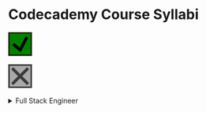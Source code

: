 # Codecademy Course Syllabi

![plot](./readme_resources/checked_24.svg)

![plot](./readme_resources/unchecked_24.svg)



<!-- COURSE: FULL STACK ENGINEER -->
<details class="root"><summary>Full Stack Engineer</summary>

<!-- UNIT: WEB DEVELOPMENT FOUNDATIONS -->
+ <details class="unit"><summary>Web Development Foundations</summary>

    <!-- CHAPTER: WELCOME TO THE FULL STACK ENGINEER PATH -->
    + <details class="chapter"><summary>Welcome to the Full Stack Engineer Path</summary>

        + <details class="section"><summary>Getting Started on Full-Stack Engineering</summary>
            <table>
                <tr>
                    <td class="check done">
                        <div style="width: 100%;">
                            <a href="https://github.com/colinlsmatthews/education-and-practice">
                            <img src="./readme_resources/checked_16.svg">
                            </a>
                        </div>
                    </td>
                    <th>Informational</th>
                    <td>Welcome to the Full-Stack Engineer Path</td>
                </tr>
                <tr>
                    <td class="check done">
                        <div style="width: 100%;">
                            <a href="https://github.com/colinlsmatthews/education-and-practice">
                            <img src="./readme_resources/checked_16.svg">
                            </a>
                        </div>
                    </td>
                    <th>Informational</th>
                    <td>Helpful Resources</td>
                </tr>
                <tr>
                    <td class="check done">
                        <div style="width: 100%;">
                            <a href="https://github.com/colinlsmatthews/education-and-practice">
                            <img src="./readme_resources/checked_16.svg">
                            </a>
                        </div>
                    </td>
                    <th>Informational</th>
                    <td>Community Resources</td>
                </tr>
            </table>
            </details>

        + <details class="section"><summary>Introduction: Overview of Web Development</summary>
            <table>
                <tr>
                    <td class="check done">
                        <div style="width: 100%;">
                            <a href="https://github.com/colinlsmatthews/education-and-practice">
                            <img src="./readme_resources/checked_16.svg">
                            </a>
                        </div>
                    </td>
                    <th>Informational</th>
                    <td>Introduction: Overview of Web Development</td>
                </tr>
            </table>
            </details>
        

        + <details class="section"><summary>The Internet and Web Development</summary>
            <table>
                <tr>
                    <td class="check done">
                        <div style="width: 100%;">
                            <a href="https://github.com/colinlsmatthews/education-and-practice">
                            <img src="./readme_resources/checked_16.svg">
                            </a>
                        </div>
                    </td>
                    <th>Lesson</th>
                    <td>Overview of the Internet</td>
                </tr>
                <tr>
                    <td class="check done">
                        <div style="width: 100%;">
                            <a href="https://github.com/colinlsmatthews/education-and-practice">
                            <img src="./readme_resources/checked_16.svg">
                            </a>
                        </div>
                    </td>
                    <th>Lesson</th>
                    <td>Languages for Web Development</td>
                </tr>
            </table>
            </details>
        
        + <details class="section"><summary>Introduction to Software Engineering</summary>
            <table>
                <tr>
                    <td class="check done">
                        <div style="width: 100%;">
                            <a href="https://github.com/colinlsmatthews/education-and-practice">
                            <img src="./readme_resources/checked_16.svg">
                            </a>
                        </div>
                    </td>
                    <th>Informational</th>
                    <td>Welcome to the Full-Stack Engineer Path</td>
                </tr>
                <tr>
                    <td class="check done">
                        <div style="width: 100%;">
                            <a href="https://github.com/colinlsmatthews/education-and-practice">
                            <img src="./readme_resources/checked_16.svg">
                            </a>
                        </div>
                    </td>
                    <th>Informational</th>
                    <td>Helpful Resources</td>
                </tr>
                <tr>
                    <td class="check done">
                        <div style="width: 100%;">
                            <a href="https://github.com/colinlsmatthews/education-and-practice">
                            <img src="./readme_resources/checked_16.svg">
                            </a>
                        </div>
                    </td>
                    <th>Informational</th>
                    <td>Community Resources</td>
                </tr>
            </table>
            </details>
        
        + <details class="section"><summary>Review: Overview of Web Development</summary>
            <table>
                <tr>
                    <td class="check done">
                        <div style="width: 100%;">
                            <a href="https://github.com/colinlsmatthews/education-and-practice">
                            <img src="./readme_resources/checked_16.svg">
                            </a>
                        </div>
                    </td>
                    <th>Informational</th>
                    <td>Review: Overview of Web Development</td>
                </tr>
            </table>
            </details>
        
        </details>

    <!-- CHAPTER: FUNDAMENTALS OF HTML -->
    + <details class="chapter"><summary>Fundamentals of HTML</summary>

        + <details class="section"><summary>Introduction: Fundamentals of HTML</summary>
            <table>
                <tr>
                    <td class="check done">
                        <div style="width: 100%;">
                            <a href="https://github.com/colinlsmatthews/education-and-practice">
                            <img src="./readme_resources/checked_16.svg">
                            </a>
                        </div>
                    </td>
                    <th>Informational</th>
                    <td>Introduction: Fundamentals of HTML</td>
                </tr>
            </table>
            </details>

        + <details class="section"><summary>Learn HTML: Elements</summary>
            <table>
                <tr>
                    <td class="check done">
                        <div style="width: 100%;">
                            <a href="https://github.com/colinlsmatthews/education-and-practice">
                            <img src="./readme_resources/checked_16.svg">
                            </a>
                        </div>
                    </td>
                    <th>Lesson</th>
                    <td>Introduction to HTML</td>
                </tr>
                <tr>
                    <td class="check done">
                        <div style="width: 100%;">
                            <a href="https://github.com/colinlsmatthews/education-and-practice">
                            <img src="./readme_resources/checked_16.svg">
                            </a>
                        </div>
                    </td>
                    <th>Quiz</th>
                    <td>Introduction to HTML</td>
                </tr>
            </table>
            </details>
        

        + <details class="section"><summary>Learn HTML: Structure</summary>
            <table>
                <tr>
                    <td class="check done">
                        <div style="width: 100%;">
                            <a href="https://github.com/colinlsmatthews/education-and-practice">
                            <img src="./readme_resources/checked_16.svg">
                            </a>
                        </div>
                    </td>
                    <th>Lesson</th>
                    <td>HTML Document Standards</td>
                </tr>
                <tr>
                    <td class="check done">
                        <div style="width: 100%;">
                            <a href="https://github.com/colinlsmatthews/education-and-practice">
                            <img src="./readme_resources/checked_16.svg">
                            </a>
                        </div>
                    </td>
                    <th>Quiz</th>
                    <td>HTML: Document Standards</td>
                </tr>
                <tr>
                    <td class="check done">
                        <div style="width: 100%;">
                            <a href="https://github.com/colinlsmatthews/education-and-practice">
                            <img src="./readme_resources/checked_16.svg">
                            </a>
                        </div>
                    </td>
                    <th>Article</th>
                    <td>Intro to Mozilla Developer Network</td>
                </tr>
                <tr>
                    <td class="check done">
                        <div style="width: 100%;">
                            <a href="https://github.com/colinlsmatthews/education-and-practice">
                            <img src="./readme_resources/checked_16.svg">
                            </a>
                        </div>
                    </td>
                    <th>Article</th>
                    <td>HTML on MDN Web Docs: Debugging</td>
                </tr>
                <tr>
                    <td class="check done">
                        <div style="width: 100%;">
                            <a href="https://github.com/colinlsmatthews/education-and-practice">
                            <img src="./readme_resources/checked_16.svg">
                            </a>
                        </div>
                    </td>
                    <th>Project</th>
                    <td>Fashion Blog</td>
                </tr>
            </table>
            </details>
        
        + <details class="section"><summary>Learn HTML: Tables</summary>
            <table>
                <tr>
                    <td class="check done">
                        <div style="width: 100%;">
                            <a href="https://github.com/colinlsmatthews/education-and-practice">
                            <img src="./readme_resources/checked_16.svg">
                            </a>
                        </div>
                    </td>
                    <th>Lesson</th>
                    <td>HTML Tables</td>
                </tr>
                <tr>
                    <td class="check done">
                        <div style="width: 100%;">
                            <a href="https://github.com/colinlsmatthews/education-and-practice">
                            <img src="./readme_resources/checked_16.svg">
                            </a>
                        </div>
                    </td>
                    <th>Quiz</th>
                    <td>HTML Tables</td>
                </tr>
                <tr>
                    <td class="check done">
                        <div style="width: 100%;">
                            <a href="https://github.com/colinlsmatthews/education-and-practice">
                            <img src="./readme_resources/checked_16.svg">
                            </a>
                        </div>
                    </td>
                    <th>Project</th>
                    <td>Wine Festival Schedule</td>
                </tr>
            </table>
            </details>
        
        + <details class="section"><summary>Semantic HTML</summary>
            <table>
                <tr>
                    <td class="check done">
                        <div style="width: 100%;">
                            <a href="https://github.com/colinlsmatthews/education-and-practice">
                            <img src="./readme_resources/checked_16.svg">
                            </a>
                        </div>
                    </td>
                    <th>Lesson</th>
                    <td>Semantic HTML</td>
                </tr>
                <tr>
                    <td class="check done">
                        <div style="width: 100%;">
                            <a href="https://github.com/colinlsmatthews/education-and-practice">
                            <img src="./readme_resources/checked_16.svg">
                            </a>
                        </div>
                    </td>
                    <th>Quiz</th>
                    <td>Semantic HTML</td>
                </tr>
                <tr>
                    <td class="check done">
                        <div style="width: 100%;">
                            <a href="https://github.com/colinlsmatthews/education-and-practice">
                            <img src="./readme_resources/checked_16.svg">
                            </a>
                        </div>
                    </td>
                    <th>Project</th>
                    <td>New York City Blog</td>
                </tr>
            </table>
            </details>
        
        + <details class="section"><summary>Review: Fundamentals of HTML</summary>
            <table>
                <tr>
                    <td class="check done">
                        <div style="width: 100%;">
                            <a href="https://github.com/colinlsmatthews/education-and-practice">
                            <img src="./readme_resources/checked_16.svg">
                            </a>
                        </div>
                    </td>
                    <th>Informational</th>
                    <td>Review: Fundamentals of HTML</td>
                </tr>
            </table>
            </details>
        
        </details>
    
    <!-- CHAPTER: FUNDAMENTALS OF CSS -->
    + <details class="chapter"><summary>Fundamentals of CSS</summary>

        + <details class="section"><summary>Introduction: Fundamentals of CSS</summary>
            <table>
                <tr>
                    <td class="check done">
                        <div style="width: 100%;">
                            <a href="https://github.com/colinlsmatthews/education-and-practice">
                            <img src="./readme_resources/checked_16.svg">
                            </a>
                        </div>
                    </td>
                    <th>Informational</th>
                    <td>Introduction: Fundamentals of HTML</td>
                </tr>
            </table>
            </details>

        + <details class="section"><summary>Learn CSS: Selectors and Visual Rules</summary>
            <table>
                <tr>
                    <td class="check done">
                        <div style="width: 100%;">
                            <a href="https://github.com/colinlsmatthews/education-and-practice">
                            <img src="./readme_resources/checked_16.svg">
                            </a>
                        </div>
                    </td>
                    <th>Lesson</th>
                    <td>Setup and Syntax</td>
                </tr>
                <tr>
                    <td class="check done">
                        <div style="width: 100%;">
                            <a href="https://github.com/colinlsmatthews/education-and-practice">
                            <img src="./readme_resources/checked_16.svg">
                            </a>
                        </div>
                    </td>
                    <th>Lesson</th>
                    <td>Selectors</td>
                </tr>
                <tr>
                    <td class="check done">
                        <div style="width: 100%;">
                            <a href="https://github.com/colinlsmatthews/education-and-practice">
                            <img src="./readme_resources/checked_16.svg">
                            </a>
                        </div>
                    </td>
                    <th>Quiz</th>
                    <td>Setup and Selectors</td>
                </tr>
                <tr>
                    <td class="check done">
                        <div style="width: 100%;">
                            <a href="https://github.com/colinlsmatthews/education-and-practice">
                            <img src="./readme_resources/checked_16.svg">
                            </a>
                        </div>
                    </td>
                    <th>Lesson</th>
                    <td>Visual Rules</td>
                </tr>
                <tr>
                    <td class="check done">
                        <div style="width: 100%;">
                            <a href="https://github.com/colinlsmatthews/education-and-practice">
                            <img src="./readme_resources/checked_16.svg">
                            </a>
                        </div>
                    </td>
                    <th>Quiz</th>
                    <td>Visual Rules</td>
                </tr>
                <tr>
                    <td class="check done">
                        <div style="width: 100%;">
                            <a href="https://github.com/colinlsmatthews/education-and-practice">
                            <img src="./readme_resources/checked_16.svg">
                            </a>
                        </div>
                    </td>
                    <th>Docs</th>
                    <td>Documentation: CSS</td>
                </tr>
                <tr>
                    <td class="check done">
                        <div style="width: 100%;">
                            <a href="https://github.com/colinlsmatthews/education-and-practice">
                            <img src="./readme_resources/checked_16.svg">
                            </a>
                        </div>
                    </td>
                    <th>Project</th>
                    <td>Healthy Recipes</td>
                </tr>
                <tr>
                    <td class="check done">
                        <div style="width: 100%;">
                            <a href="https://github.com/colinlsmatthews/education-and-practice">
                            <img src="./readme_resources/checked_16.svg">
                            </a>
                        </div>
                    </td>
                    <th>Project</th>
                    <td>Olivia Woodruff Portfolios</td>
                </tr>
            </table>
            </details>
        

        + <details class="section"><summary>Learn CSS: The Box Model</summary>
            <table>
                <tr>
                    <td class="check done">
                        <div style="width: 100%;">
                            <a href="https://github.com/colinlsmatthews/education-and-practice">
                            <img src="./readme_resources/checked_16.svg">
                            </a>
                        </div>
                    </td>
                    <th>Lesson</th>
                    <td>The Box Model</td>
                </tr>
                <tr>
                    <td class="check done">
                        <div style="width: 100%;">
                            <a href="https://github.com/colinlsmatthews/education-and-practice">
                            <img src="./readme_resources/checked_16.svg">
                            </a>
                        </div>
                    </td>
                    <th>Lesson</th>
                    <td>Changing the Box Model</td>
                </tr>
                <tr>
                    <td class="check done">
                        <div style="width: 100%;">
                            <a href="https://github.com/colinlsmatthews/education-and-practice">
                            <img src="./readme_resources/checked_16.svg">
                            </a>
                        </div>
                    </td>
                    <th>Quiz</th>
                    <td>Box Model</td>
                </tr>
                <tr>
                    <td class="check done">
                        <div style="width: 100%;">
                            <a href="https://github.com/colinlsmatthews/education-and-practice">
                            <img src="./readme_resources/checked_16.svg">
                            </a>
                        </div>
                    </td>
                    <th>Article</th>
                    <td>The Box Model in DevTools</td>
                </tr>
                <tr>
                    <td class="check done">
                        <div style="width: 100%;">
                            <a href="https://github.com/colinlsmatthews/education-and-practice">
                            <img src="./readme_resources/checked_16.svg">
                            </a>
                        </div>
                    </td>
                    <th>Video</th>
                    <td>The Box Model in DevTools</td>
                </tr>
                <tr>
                    <td class="check done">
                        <div style="width: 100%;">
                            <a href="https://github.com/colinlsmatthews/education-and-practice">
                            <img src="./readme_resources/checked_16.svg">
                            </a>
                        </div>
                    </td>
                    <th>Project</th>
                    <td>The Box Model: Davie's Burgers</td>
                </tr>
            </table>
            </details>
        
        + <details class="section"><summary>Learn CSS: Display and Positioning</summary>
            <table>
                <tr>
                    <td class="check done">
                        <div style="width: 100%;">
                            <a href="https://github.com/colinlsmatthews/education-and-practice">
                            <img src="./readme_resources/checked_16.svg">
                            </a>
                        </div>
                    </td>
                    <th>Lesson</th>
                    <td>Display and Positioning</td>
                </tr>
                <tr>
                    <td class="check done">
                        <div style="width: 100%;">
                            <a href="https://github.com/colinlsmatthews/education-and-practice">
                            <img src="./readme_resources/checked_16.svg">
                            </a>
                        </div>
                    </td>
                    <th>Quiz</th>
                    <td>Display and Positioning</td>
                </tr>
                <tr>
                    <td class="check done">
                        <div style="width: 100%;">
                            <a href="https://github.com/colinlsmatthews/education-and-practice">
                            <img src="./readme_resources/checked_16.svg">
                            </a>
                        </div>
                    </td>
                    <th>Project</th>
                    <td>Broadway</td>
                </tr>
            </table>
            </details>
        
        + <details class="section"><summary>Review: Fundamentals of CSS</summary>
            <table>
                <tr>
                    <td class="check done">
                        <div style="width: 100%;">
                            <a href="https://github.com/colinlsmatthews/education-and-practice">
                            <img src="./readme_resources/checked_16.svg">
                            </a>
                        </div>
                    </td>
                    <th>Informational</th>
                    <td>Review: Fundamentals of CSS</td>
                </tr>

            </table>
            </details>
        
        + <details class="section"><summary>Review: Fundamentals of HTML</summary>
            <table>
                <tr>
                    <td class="check done">
                        <div style="width: 100%;">
                            <a href="https://github.com/colinlsmatthews/education-and-practice">
                            <img src="./readme_resources/checked_16.svg">
                            </a>
                        </div>
                    </td>
                    <th>Informational:</th>
                    <td>Review: Fundamentals of HTML</td>
                </tr>
            </table>
            </details>
        
        </details>
    
    <!-- CHAPTER: DEVELOPING WEBSITES LOCALLY -->
    + <details class="chapter"><summary>Developing Websites Locally</summary>

        + <details class="section"><summary>Introduction: Developing Websites Locally</summary>
            <table>
                <tr>
                    <td class="check done">
                        <div style="width: 100%;">
                            <a href="https://github.com/colinlsmatthews/education-and-practice">
                            <img src="./readme_resources/checked_16.svg">
                            </a>
                        </div>
                    </td>
                    <th>Informational</th>
                    <td>Introduction: Developing Websites Locally</td>
                </tr>
            </table>
            </details>

        + <details class="section"><summary>Getting Started with Text Editors</summary>
            <table>
                <tr>
                    <td class="check done">
                        <div style="width: 100%;">
                            <a href="https://github.com/colinlsmatthews/education-and-practice">
                            <img src="./readme_resources/checked_16.svg">
                            </a>
                        </div>
                    </td>
                    <th>Article</th>
                    <td>Getting Started with Visual Studio Code</td>
                </tr>
                <tr>
                    <td class="check done">
                        <div style="width: 100%;">
                            <a href="https://github.com/colinlsmatthews/education-and-practice">
                            <img src="./readme_resources/checked_16.svg">
                            </a>
                        </div>
                    </td>
                    <th>Article</th>
                    <td>Building Projects with VS Code</td>
                </tr>
                <tr>
                    <td class="check done">
                        <div style="width: 100%;">
                            <a href="https://github.com/colinlsmatthews/education-and-practice">
                            <img src="./readme_resources/checked_16.svg">
                            </a>
                        </div>
                    </td>
                    <th>Article</th>
                    <td>Create Your First Local HTML/CSS Project</td>
                </tr>
            </table>
            </details>
        

        + <details class="section"><summary>Developing with CSS</summary>
            <table>
                <tr>
                    <td class="check done">
                        <div style="width: 100%;">
                            <a href="https://github.com/colinlsmatthews/education-and-practice">
                            <img src="./readme_resources/checked_16.svg">
                            </a>
                        </div>
                    </td>
                    <th>Video</th>
                    <td>Intro to Chrome Devtools</td>
                </tr>
                <tr>
                    <td class="check done">
                        <div style="width: 100%;">
                            <a href="https://github.com/colinlsmatthews/education-and-practice">
                            <img src="./readme_resources/checked_16.svg">
                            </a>
                        </div>
                    </td>
                    <th>Article</th>
                    <td>CSS Visual Rules in Chrome Inspector</td>
                </tr>
                <tr>
                    <td class="check done">
                        <div style="width: 100%;">
                            <a href="https://github.com/colinlsmatthews/education-and-practice">
                            <img src="./readme_resources/checked_16.svg">
                            </a>
                        </div>
                    </td>
                    <th>Project</th>
                    <td>Off-Platform Project: Dasmoto's Arts & Crafts</td>
                </tr>
                <tr>
                    <td class="check done">
                        <div style="width: 100%;">
                            <a href="https://github.com/colinlsmatthews/education-and-practice">
                            <img src="./readme_resources/checked_16.svg">
                            </a>
                        </div>
                    </td>
                    <th>Informational</th>
                    <td>Dasmoto Project Solution</td>
                </tr>
            </table>
            </details>
        
        + <details class="section"><summary>Review: Developing Websites Locally</summary>
            <table>
                <tr>
                    <td class="check done">
                        <div style="width: 100%;">
                            <a href="https://github.com/colinlsmatthews/education-and-practice">
                            <img src="./readme_resources/checked_16.svg">
                            </a>
                        </div>
                    </td>
                    <th>Informational</th>
                    <td>Review: Developing Websites Locally</td>
                </tr>

            </table>
            </details>
        
        </details>
    
    <!-- CHAPTER: DEPLOYING WEBSITES -->
    + <details class="chapter"><summary>Deploying Websites</summary>

        + <details class="section"><summary>Introduction: Deploying Websites</summary>
            <table>
                <tr>
                    <td class="check done">
                        <div style="width: 100%;">
                            <a href="https://github.com/colinlsmatthews/education-and-practice">
                            <img src="./readme_resources/checked_16.svg">
                            </a>
                        </div>
                    </td>
                    <th>Informational</th>
                    <td>Introcution: Deploying Websites</td>
                </tr>
            </table>
            </details>

        + <details class="section"><summary>Web Hosting</summary>
            <table>
                <tr>
                    <td class="check done">
                        <div style="width: 100%;">
                            <a href="https://github.com/colinlsmatthews/education-and-practice">
                            <img src="./readme_resources/checked_16.svg">
                            </a>
                        </div>
                    </td>
                    <th>Video</th>
                    <td>What is Hosting?</td>
                </tr>
                <tr>
                    <td class="check done">
                        <div style="width: 100%;">
                            <a href="https://github.com/colinlsmatthews/education-and-practice">
                            <img src="./readme_resources/checked_16.svg">
                            </a>
                        </div>
                    </td>
                    <th>Video</th>
                    <td>What is a Domain Name?</td>
                </tr>
            </table>
            </details>
        

        + <details class="section"><summary>Deploy a Site with GitHub Pages</summary>
            <table>
                <tr>
                    <td class="check done">
                        <div style="width: 100%;">
                            <a href="https://github.com/colinlsmatthews/education-and-practice">
                            <img src="./readme_resources/checked_16.svg">
                            </a>
                        </div>
                    </td>
                    <th>Resource</th>
                    <td>What is GitHub Pages?</td>
                </tr>
                <tr>
                    <td class="check done">
                        <div style="width: 100%;">
                            <a href="https://github.com/colinlsmatthews/education-and-practice">
                            <img src="./readme_resources/checked_16.svg">
                            </a>
                        </div>
                    </td>
                    <th>Article</th>
                    <td>Creating a Website on GitHub Pages</td>
                </tr>
            </table>
            </details>
        
        + <details class="section"><summary>Command Line for Building Websites</summary>
            <table>
                <tr>
                    <td class="check done">
                        <div style="width: 100%;">
                            <a href="https://github.com/colinlsmatthews/education-and-practice">
                            <img src="./readme_resources/checked_16.svg">
                            </a>
                        </div>
                    </td>
                    <th>Lesson</th>
                    <td>Navigation</td>
                </tr>
                <tr>
                    <td class="check done">
                        <div style="width: 100%;">
                            <a href="https://github.com/colinlsmatthews/education-and-practice">
                            <img src="./readme_resources/checked_16.svg">
                            </a>
                        </div>
                    </td>
                    <th>Quiz</th>
                    <td>Navigation</td>
                </tr>
                <tr>
                    <td class="check done">
                        <div style="width: 100%;">
                            <a href="https://github.com/colinlsmatthews/education-and-practice">
                            <img src="./readme_resources/checked_16.svg">
                            </a>
                        </div>
                    </td>
                    <th>Article</th>
                    <td>Setting Up Command Line</td>
                </tr>
                <tr>
                    <td class="check done">
                        <div style="width: 100%;">
                            <a href="https://github.com/colinlsmatthews/education-and-practice">
                            <img src="./readme_resources/checked_16.svg">
                            </a>
                        </div>
                    </td>
                    <th>Project</th>
                    <td>Bicycle World</td>
                </tr>
                <tr>
                    <td class="check done">
                        <div style="width: 100%;">
                            <a href="https://github.com/colinlsmatthews/education-and-practice">
                            <img src="./readme_resources/checked_16.svg">
                            </a>
                        </div>
                    </td>
                    <th>Project</th>
                    <td>Daily Buzz</td>
                </tr>
            </table>
            </details>
        
        + <details class="section"><summary>Review: Deploying Websites</summary>
            <table>
                <tr>
                    <td class="check done">
                        <div style="width: 100%;">
                            <a href="https://github.com/colinlsmatthews/education-and-practice">
                            <img src="./readme_resources/checked_16.svg">
                            </a>
                        </div>
                    </td>
                    <th>Informational</th>
                    <td>Review: Deploying Websites</td>
                </tr>

            </table>
            </details>
        
        </details>
    
    <!-- CHAPTER: IMPROVED STYLING WITH CSS -->
    + <details class="chapter"><summary>Improved Styling with CSS</summary>

        + <details class="section"><summary>Introduction: Improved Styling with CSS</summary>
            <table>
                <tr>
                    <td class="check done">
                        <div style="width: 100%;">
                            <a href="https://github.com/colinlsmatthews/education-and-practice">
                            <img src="./readme_resources/checked_16.svg">
                            </a>
                        </div>
                    </td>
                    <th>Informational</th>
                    <td>Introduction: Improved Styling with CSS</td>
                </tr>
            </table>
            </details>

        + <details class="section"><summary>Learn CSS: Colors</summary>
            <table>
                <tr>
                    <td class="check done">
                        <div style="width: 100%;">
                            <a href="https://github.com/colinlsmatthews/education-and-practice">
                            <img src="./readme_resources/checked_16.svg">
                            </a>
                        </div>
                    </td>
                    <th>Lesson</th>
                    <td>Color</td>
                </tr>
                <tr>
                    <td class="check done">
                        <div style="width: 100%;">
                            <a href="https://github.com/colinlsmatthews/education-and-practice">
                            <img src="./readme_resources/checked_16.svg">
                            </a>
                        </div>
                    </td>
                    <th>Quiz</th>
                    <td>Color</td>
                </tr>
                <tr>
                    <td class="check done">
                        <div style="width: 100%;">
                            <a href="https://github.com/colinlsmatthews/education-and-practice">
                            <img src="./readme_resources/checked_16.svg">
                            </a>
                        </div>
                    </td>
                    <th>Project</th>
                    <td>Paint Store</td>
                </tr>
            </table>
            </details>
        

        + <details class="section"><summary>Learn CSS: Typography</summary>
            <table>
                <tr>
                    <td class="check done">
                        <div style="width: 100%;">
                            <a href="https://github.com/colinlsmatthews/education-and-practice">
                            <img src="./readme_resources/checked_16.svg">
                            </a>
                        </div>
                    </td>
                    <th>Lesson</th>
                    <td>Typography</td>
                </tr>
                <tr>
                    <td class="check done">
                        <div style="width: 100%;">
                            <a href="https://github.com/colinlsmatthews/education-and-practice">
                            <img src="./readme_resources/checked_16.svg">
                            </a>
                        </div>
                    </td>
                    <th>Quiz</th>
                    <td>Typography</td>
                </tr>
                <tr>
                    <td class="check done">
                        <div style="width: 100%;">
                            <a href="https://github.com/colinlsmatthews/education-and-practice">
                            <img src="./readme_resources/checked_16.svg">
                            </a>
                        </div>
                    </td>
                    <th>Project</th>
                    <td>Typography</td>
                </tr>
            </table>
            </details>
        
        + <details class="section"><summary>Challenge Project: Build Your Own Cheat Sheet</summary>
            <table>
                <tr>
                    <td class="check done">
                        <div style="width: 100%;">
                            <a href="https://github.com/colinlsmatthews/education-and-practice">
                            <img src="./readme_resources/checked_16.svg">
                            </a>
                        </div>
                    </td>
                    <th>Project</th>
                    <td>Challenge Project: Build Your Own Cheat Sheet</td>
                </tr>
            </table>
            </details>
        
        + <details class="section"><summary>Learn Links and Buttons</summary>
            <table>
                <tr>
                    <td class="check done">
                        <div style="width: 100%;">
                            <a href="https://github.com/colinlsmatthews/education-and-practice">
                            <img src="./readme_resources/checked_16.svg">
                            </a>
                        </div>
                    </td>
                    <th>Lesson</th>
                    <td>Learn Links and Buttons</td>
                </tr>
                <tr>
                    <td class="check done">
                        <div style="width: 100%;">
                            <a href="https://github.com/colinlsmatthews/education-and-practice">
                            <img src="./readme_resources/checked_16.svg">
                            </a>
                        </div>
                    </td>
                    <th>Article</th>
                    <td>Affordances, Signifiers, and Clickability</td>
                </tr>
                <tr>
                    <td class="check done">
                        <div style="width: 100%;">
                            <a href="https://github.com/colinlsmatthews/education-and-practice">
                            <img src="./readme_resources/checked_16.svg">
                            </a>
                        </div>
                    </td>
                    <th>Quiz</th>
                    <td>Links and Buttons</td>
                </tr>
                <tr>
                    <td class="check done">
                        <div style="width: 100%;">
                            <a href="https://github.com/colinlsmatthews/education-and-practice">
                            <img src="./readme_resources/checked_16.svg">
                            </a>
                        </div>
                    </td>
                    <th>Project</th>
                    <td>The Summit</td>
                </tr>
            </table>
            </details>
        
        + <details class="section"><summary>Learn Secondary Navigation</summary>
            <table>
                <tr>
                    <td class="check done">
                        <div style="width: 100%;">
                            <a href="https://github.com/colinlsmatthews/education-and-practice">
                            <img src="./readme_resources/checked_16.svg">
                            </a>
                        </div>
                    </td>
                    <th>Lesson</th>
                    <td>Learn Secondary Navigation</td>
                </tr>
                <tr>
                <tr>
                    <td class="check done">
                        <div style="width: 100%;">
                            <a href="https://github.com/colinlsmatthews/education-and-practice">
                            <img src="./readme_resources/checked_16.svg">
                            </a>
                        </div>
                    </td>
                    <th>Quiz</th>
                    <td>Learn Secondary Navigation</td>
                </tr>
                <tr>
                    <td class="check done">
                        <div style="width: 100%;">
                            <a href="https://github.com/colinlsmatthews/education-and-practice">
                            <img src="./readme_resources/checked_16.svg">
                            </a>
                        </div>
                    </td>
                    <th>Project</th>
                    <td>FreshDeals: Blueberries</td>
                </tr>
            </table>
            </details>
        
        + <details class="section"><summary>Wireframing</summary>
            <table>
                <tr>
                    <td class="check done">
                        <div style="width: 100%;">
                            <a href="https://github.com/colinlsmatthews/education-and-practice">
                            <img src="./readme_resources/checked_16.svg">
                            </a>
                        </div>
                    </td>
                    <th>Video</th>
                    <td>What are Wireframes?</td>
                </tr>
                <tr>
                <tr>
                    <td class="check done">
                        <div style="width: 100%;">
                            <a href="https://github.com/colinlsmatthews/education-and-practice">
                            <img src="./readme_resources/checked_16.svg">
                            </a>
                        </div>
                    </td>
                    <th>Video</th>
                    <td>From Design to Website</td>
                </tr>
                <tr>
                    <td class="check done">
                        <div style="width: 100%;">
                            <a href="https://github.com/colinlsmatthews/education-and-practice">
                            <img src="./readme_resources/checked_16.svg">
                            </a>
                        </div>
                    </td>
                    <th>Article</th>
                    <td>Everything You Need to Know about Wireframes and Prototypes</td>
                </tr>
            </table>
            </details>
        
        + <details class="section"><summary>Challenge Project: Build a Website Design System</summary>
            <table>
                <tr>
                    <td class="check done">
                        <div style="width: 100%;">
                            <a href="https://github.com/colinlsmatthews/education-and-practice">
                            <img src="./readme_resources/checked_16.svg">
                            </a>
                        </div>
                    </td>
                    <th>Project</th>
                    <td>Challenge Project: Build a Website Design System</td>
                </tr>
            </table>
            </details>
        
        + <details class="section"><summary>Review: Improved Styling with CSS</summary>
            <table>
                <tr>
                    <td class="check done">
                        <div style="width: 100%;">
                            <a href="https://github.com/colinlsmatthews/education-and-practice">
                            <img src="./readme_resources/checked_16.svg">
                            </a>
                        </div>
                    </td>
                    <th>Informational</th>
                    <td>Review: Improved Styling with CSSs</td>
                </tr>

            </table>
            </details>
        
        </details>
    
    <!-- CHAPTER: MAKING A WEBSITE RESPONSIVE -->
    + <details class="chapter"><summary>Making a Website Responsive</summary>

        + <details class="section"><summary>Introduction: Making a Website Responsive</summary>
            <table>
                <tr>
                    <td class="check done">
                        <div style="width: 100%;">
                            <a href="https://github.com/colinlsmatthews/education-and-practice">
                            <img src="./readme_resources/checked_16.svg">
                            </a>
                        </div>
                    </td>
                    <th>Informational</th>
                    <td>Introduction: Making a Website Responsive</td>
                </tr>
            </table>
            </details>

        + <details class="section"><summary>Learn Responsive Design: Grids and Spacing</summary>
            <table>
                <tr>
                    <td class="check done">
                        <div style="width: 100%;">
                            <a href="https://github.com/colinlsmatthews/education-and-practice">
                            <img src="./readme_resources/checked_16.svg">
                            </a>
                        </div>
                    </td>
                    <th>Lesson</th>
                    <td>Grids and Spacing</td>
                </tr>
                <tr>
                    <td class="check done">
                        <div style="width: 100%;">
                            <a href="https://github.com/colinlsmatthews/education-and-practice">
                            <img src="./readme_resources/checked_16.svg">
                            </a>
                        </div>
                    </td>
                    <th>Qui:</th>
                    <td>Grids and Spacing</td>
                </tr>
            </table>
            </details>
        
        + <details class="section"><summary>Layout with Flexbox</summary>
            <table>
                <tr>
                    <td class="check done">
                        <div style="width: 100%;">
                            <a href="https://github.com/colinlsmatthews/education-and-practice">
                            <img src="./readme_resources/checked_16.svg">
                            </a>
                        </div>
                    </td>
                    <th>Lesson</th>
                    <td>Flexbox</td>
                </tr>
                <tr>
                    <td class="check done">
                        <div style="width: 100%;">
                            <a href="https://github.com/colinlsmatthews/education-and-practice">
                            <img src="./readme_resources/checked_16.svg">
                            </a>
                        </div>
                    </td>
                    <th>Quiz</th>
                    <td>Flexbox</td>
                </tr>
                <tr>
                    <td class="check done">
                        <div style="width: 100%;">
                            <a href="https://github.com/colinlsmatthews/education-and-practice">
                            <img src="./readme_resources/checked_16.svg">
                            </a>
                        </div>
                    </td>
                    <th>Project</th>
                    <td>Flexbox: To-Do App</td>
                </tr>
                <tr>
                    <td class="check done">
                        <div style="width: 100%;">
                            <a href="https://github.com/colinlsmatthews/education-and-practice">
                            <img src="./readme_resources/unchecked_16.svg">
                            </a>
                        </div>
                    </td>
                    <th>Project</th>
                    <td>Off-Platform Project: Tea Cozy</td>
                </tr>
            </table>
            </details>
        
        + <details class="section"><summary>Learn CSS: Grid</summary>
            <table>
                <tr>
                    <td class="check done">
                        <div style="width: 100%;">
                            <a href="https://github.com/colinlsmatthews/education-and-practice">
                            <img src="./readme_resources/checked_16.svg">
                            </a>
                        </div>
                    </td>
                    <th>Lesson</th>
                    <td>Grid Essentials</td>
                </tr>
                <tr>
                    <td class="check done">
                        <div style="width: 100%;">
                            <a href="https://github.com/colinlsmatthews/education-and-practice">
                            <img src="./readme_resources/checked_16.svg">
                            </a>
                        </div>
                    </td>
                    <th>Quiz</th>
                    <td>Grid</td>
                </tr>
                <tr>
                    <td class="check done">
                        <div style="width: 100%;">
                            <a href="https://github.com/colinlsmatthews/education-and-practice">
                            <img src="./readme_resources/unchecked_16.svg">
                            </a>
                        </div>
                    </td>
                    <th>Lesson</th>
                    <td>Advanced CSS Grid</td>
                </tr>
                <tr>
                    <td class="check done">
                        <div style="width: 100%;">
                            <a href="https://github.com/colinlsmatthews/education-and-practice">
                            <img src="./readme_resources/unchecked_16.svg">
                            </a>
                        </div>
                    </td>
                    <th>Project</th>
                    <td>PupSpa</td>
                </tr>
                <tr>
                    <td class="check done">
                        <div style="width: 100%;">
                            <a href="https://github.com/colinlsmatthews/education-and-practice">
                            <img src="./readme_resources/unchecked_16.svg">
                            </a>
                        </div>
                    </td>
                    <th>Project</th>
                    <td>CSS Grid: Task Board</td>
                </tr>
            </table>
            </details>
        
        + <details class="section"><summary>Learn Responsive Design</summary>
            <table>
                <tr>
                    <td class="check done">
                        <div style="width: 100%;">
                            <a href="https://github.com/colinlsmatthews/education-and-practice">
                            <img src="./readme_resources/checked_16.svg">
                            </a>
                        </div>
                    </td>
                    <th>Lesson</th>
                    <td>Sizing Elements</td>
                </tr>
                <tr>
                    <td class="check done">
                        <div style="width: 100%;">
                            <a href="https://github.com/colinlsmatthews/education-and-practice">
                            <img src="./readme_resources/checked_16.svg">
                            </a>
                        </div>
                    </td>
                    <th>Quiz</th>
                    <td>Sizing Elements</td>
                </tr>
                <tr>
                    <td class="check done">
                        <div style="width: 100%;">
                            <a href="https://github.com/colinlsmatthews/education-and-practice">
                            <img src="./readme_resources/unchecked_16.svg">
                            </a>
                        </div>
                    </td>
                    <th>Lesson</th>
                    <td>Media Queries</td>
                </tr>
                <tr>
                    <td class="check done">
                        <div style="width: 100%;">
                            <a href="https://github.com/colinlsmatthews/education-and-practice">
                            <img src="./readme_resources/unchecked_16.svg">
                            </a>
                        </div>
                    </td>
                    <th>Quiz</th>
                    <td>Media Queries</td>
                </tr>
                <tr>
                    <td class="check done">
                        <div style="width: 100%;">
                            <a href="https://github.com/colinlsmatthews/education-and-practice">
                            <img src="./readme_resources/unchecked_16.svg">
                            </a>
                        </div>
                    </td>
                    <th>Article</th>
                    <td>Simulate Different Screen Sizes with Device Mode in Chrome DevTools</td>
                </tr>
                <tr>
                    <td class="check done">
                        <div style="width: 100%;">
                            <a href="https://github.com/colinlsmatthews/education-and-practice">
                            <img src="./readme_resources/unchecked_16.svg">
                            </a>
                        </div>
                    </td>
                    <th>Project</th>
                    <td>Tsunami Coffee</td>
                </tr>
            </table>
            </details>
        
        + <details class="section"><summary>Learn CSS: Documentation and Debugging</summary>
            <table>
                <tr>
                    <td class="check done">
                        <div style="width: 100%;">
                            <a href="https://github.com/colinlsmatthews/education-and-practice">
                            <img src="./readme_resources/unchecked_16.svg">
                            </a>
                        </div>
                    </td>
                    <th>Lesson</th>
                    <td>Documentation and Research</td>
                </tr>
                <tr>
                    <td class="check done">
                        <div style="width: 100%;">
                            <a href="https://github.com/colinlsmatthews/education-and-practice">
                            <img src="./readme_resources/unchecked_16.svg">
                            </a>
                        </div>
                    </td>
                    <th>Informational</th>
                    <td>Off-Platform Project: Fotomatic</td>
                </tr>
                <tr>
                    <td class="check done">
                        <div style="width: 100%;">
                            <a href="https://github.com/colinlsmatthews/education-and-practice">
                            <img src="./readme_resources/unchecked_16.svg">
                            </a>
                        </div>
                    </td>
                    <th>Informational</th>
                    <td>Fotomatic Project Solution</td>
                </tr>
            </table>
            </details>
        
        + <details class="section"><summary>Challenge Project: Company Home Page</summary>
            <table>
                <tr>
                    <td class="check done">
                        <div style="width: 100%;">
                            <a href="https://github.com/colinlsmatthews/education-and-practice">
                            <img src="./readme_resources/unchecked_16.svg">
                            </a>
                        </div>
                    </td>
                    <th>Project</th>
                    <td>Challenge Project: Company Home Page</td>
                </tr>
            </table>
            </details>
        
        + <details class="section"><summary>Challenge Project: Responsive Club Website</summary>
            <table>
                <tr>
                    <td class="check done">
                        <div style="width: 100%;">
                            <a href="https://github.com/colinlsmatthews/education-and-practice">
                            <img src="./readme_resources/unchecked_16.svg">
                            </a>
                        </div>
                    </td>
                    <th>Project</th>
                    <td>Challenge Project: Responsive Club Website</td>
                </tr>
            </table>
            </details>
        
        + <details class="section"><summary>Review: Making a Website Responsive</summary>
            <table>
                <tr>
                    <td class="check done">
                        <div style="width: 100%;">
                            <a href="https://github.com/colinlsmatthews/education-and-practice">
                            <img src="./readme_resources/unchecked_16.svg">
                            </a>
                        </div>
                    </td>
                    <th>Informational</th>
                    <td>Review: Making a Website Responsive</td>
                </tr>
            </table>
            </details>

        </details>
    


</details>

